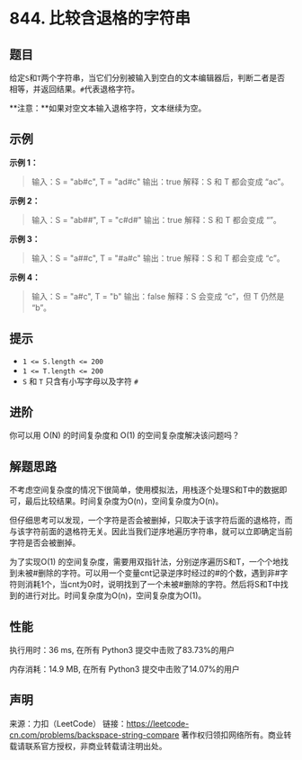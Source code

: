 # 844. 比较含退格的字符串

## 题目

给定` S `和` T `两个字符串，当它们分别被输入到空白的文本编辑器后，判断二者是否相等，并返回结果。` # `代表退格字符。

**注意：**如果对空文本输入退格字符，文本继续为空。


## 示例

**示例 1：**

> 输入：S = "ab#c", T = "ad#c"
> 输出：true
> 解释：S 和 T 都会变成 “ac”。

**示例 2：**

> 输入：S = "ab##", T = "c#d#"
> 输出：true
> 解释：S 和 T 都会变成 “”。

**示例 3：**

> 输入：S = "a##c", T = "#a#c"
> 输出：true
> 解释：S 和 T 都会变成 “c”。

**示例 4：**

> 输入：S = "a#c", T = "b"
> 输出：false
> 解释：S 会变成 “c”，但 T 仍然是 “b”。

## 提示

* `1 <= S.length <= 200`
* `1 <= T.length <= 200`
* `S` 和 `T` 只含有小写字母以及字符 `#`

## 进阶

你可以用 O(N) 的时间复杂度和 O(1) 的空间复杂度解决该问题吗？

## 解题思路

不考虑空间复杂度的情况下很简单，使用模拟法，用栈逐个处理S和T中的数据即可，最后比较结果。时间复杂度为O(n)，空间复杂度为O(n)。

但仔细思考可以发现，一个字符是否会被删掉，只取决于该字符后面的退格符，而与该字符前面的退格符无关。因此当我们逆序地遍历字符串，就可以立即确定当前字符是否会被删掉。

为了实现O(1) 的空间复杂度，需要用双指针法，分别逆序遍历S和T，一个个地找到未被#删除的字符。可以用一个变量cnt记录逆序时经过的#的个数，遇到非#字符则消耗1个，当cnt为0时，说明找到了一个未被#删除的字符。然后将S和T中找到的进行对比。时间复杂度为O(n)，空间复杂度为O(1)。

## 性能

执行用时：36 ms, 在所有 Python3 提交中击败了83.73%的用户

内存消耗：14.9 MB, 在所有 Python3 提交中击败了14.07%的用户

## 声明

来源：力扣（LeetCode）
链接：https://leetcode-cn.com/problems/backspace-string-compare
著作权归领扣网络所有。商业转载请联系官方授权，非商业转载请注明出处。